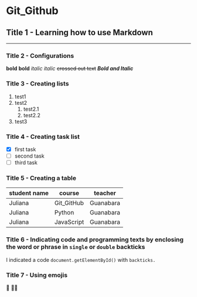 # Git_Github

## Title 1 - Learning how to use Markdown
***
### Title 2 - Configurations

__bold__ **bold** _italic_ *italic* ~~crossed out text~~
__*Bold and Italic*__

### Title 3 - Creating lists
1. test1
1. test2
   1. test2.1
   1. test2.2
1. test3

### Title 4 - Creating task list
- [x] first task
- [ ] second task
- [ ] third task

### Title 5 - Creating a table
student name | course | teacher
--- | --- | --- 
Juliana | Git_GitHub | Guanabara
Juliana | Python | Guanabara
Juliana | JavaScript | Guanabara

### Title 6 - Indicating code and programming texts by enclosing the word or phrase in `single` or ``double`` backticks

I indicated a code `document.getElementById()`  with ``backticks.``

### Title 7 -  Using emojis
:vulcan_salute:
:raising_hand_woman: 

